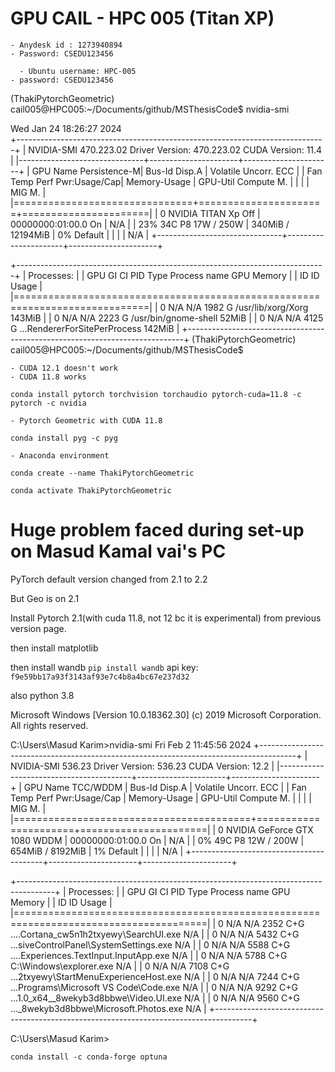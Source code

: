 # GPU CAIL - HPC 005 (Titan XP) 

    - Anydesk id : 1273940894
    - Password: CSEDU123456

      - Ubuntu username: HPC-005
    - password: CSEDU123456


(ThakiPytorchGeometric) cail005@HPC005:~/Documents/github/MSThesisCode$ nvidia-smi

Wed Jan 24 18:26:27 2024       
+-----------------------------------------------------------------------------+
| NVIDIA-SMI 470.223.02   Driver Version: 470.223.02   CUDA Version: 11.4     |
|-------------------------------+----------------------+----------------------+
| GPU  Name        Persistence-M| Bus-Id        Disp.A | Volatile Uncorr. ECC |
| Fan  Temp  Perf  Pwr:Usage/Cap|         Memory-Usage | GPU-Util  Compute M. |
|                               |                      |               MIG M. |
|===============================+======================+======================|
|   0  NVIDIA TITAN Xp     Off  | 00000000:01:00.0  On |                  N/A |
| 23%   34C    P8    17W / 250W |    340MiB / 12194MiB |      0%      Default |
|                               |                      |                  N/A |
+-------------------------------+----------------------+----------------------+
                                                                               
+-----------------------------------------------------------------------------+
| Processes:                                                                  |
|  GPU   GI   CI        PID   Type   Process name                  GPU Memory |
|        ID   ID                                                   Usage      |
|=============================================================================|
|    0   N/A  N/A      1982      G   /usr/lib/xorg/Xorg                143MiB |
|    0   N/A  N/A      2223      G   /usr/bin/gnome-shell               52MiB |
|    0   N/A  N/A      4125      G   ...RendererForSitePerProcess      142MiB |
+-----------------------------------------------------------------------------+
(ThakiPytorchGeometric) cail005@HPC005:~/Documents/github/MSThesisCode$ 

    - CUDA 12.1 doesn't work
    - CUDA 11.8 works
`conda install pytorch torchvision torchaudio pytorch-cuda=11.8 -c pytorch -c nvidia`

    - Pytorch Geometric with CUDA 11.8
`conda install pyg -c pyg`

    - Anaconda environment
`conda create --name ThakiPytorchGeometric`

`conda activate ThakiPytorchGeometric`














# Huge problem faced during set-up on Masud Kamal vai's PC

PyTorch default version changed from 2.1 to 2.2

But Geo is on 2.1

Install Pytorch 2.1(with cuda 11.8, not 12 bc it is experimental) from previous version page.

then install matplotlib

then install wandb
`pip install wandb`
api key: `f9e59bb17a93f3143af93e7c4b8a4bc67e237d32`

also python 3.8






Microsoft Windows [Version 10.0.18362.30]
(c) 2019 Microsoft Corporation. All rights reserved.

C:\Users\Masud Karim>nvidia-smi
Fri Feb  2 11:45:56 2024
+---------------------------------------------------------------------------------------+
| NVIDIA-SMI 536.23                 Driver Version: 536.23       CUDA Version: 12.2     |
|-----------------------------------------+----------------------+----------------------+
| GPU  Name                     TCC/WDDM  | Bus-Id        Disp.A | Volatile Uncorr. ECC |
| Fan  Temp   Perf          Pwr:Usage/Cap |         Memory-Usage | GPU-Util  Compute M. |
|                                         |                      |               MIG M. |
|=========================================+======================+======================|
|   0  NVIDIA GeForce GTX 1080      WDDM  | 00000000:01:00.0  On |                  N/A |
|  0%   49C    P8              12W / 200W |    654MiB /  8192MiB |      1%      Default |
|                                         |                      |                  N/A |
+-----------------------------------------+----------------------+----------------------+

+---------------------------------------------------------------------------------------+
| Processes:                                                                            |
|  GPU   GI   CI        PID   Type   Process name                            GPU Memory |
|        ID   ID                                                             Usage      |
|=======================================================================================|
|    0   N/A  N/A      2352    C+G   ....Cortana_cw5n1h2txyewy\SearchUI.exe    N/A      |
|    0   N/A  N/A      5432    C+G   ...siveControlPanel\SystemSettings.exe    N/A      |
|    0   N/A  N/A      5588    C+G   ....Experiences.TextInput.InputApp.exe    N/A      |
|    0   N/A  N/A      5788    C+G   C:\Windows\explorer.exe                   N/A      |
|    0   N/A  N/A      7108    C+G   ...2txyewy\StartMenuExperienceHost.exe    N/A      |
|    0   N/A  N/A      7244    C+G   ...Programs\Microsoft VS Code\Code.exe    N/A      |
|    0   N/A  N/A      9292    C+G   ...1.0_x64__8wekyb3d8bbwe\Video.UI.exe    N/A      |
|    0   N/A  N/A      9560    C+G   ..._8wekyb3d8bbwe\Microsoft.Photos.exe    N/A      |
+---------------------------------------------------------------------------------------+

C:\Users\Masud Karim>






`conda install -c conda-forge optuna`